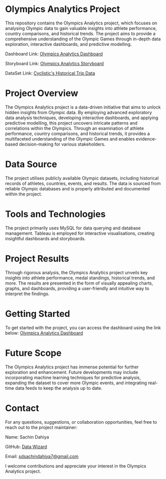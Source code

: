 # Olympics Analytics Project
This repository contains the Olympics Analytics project, which focuses on analysing Olympic data to gain valuable insights into athlete performance, country comparisons, and historical trends. The project aims to provide a comprehensive understanding of the Olympic Games through in-depth data exploration, interactive dashboards, and predictive modelling.

Dashboard Link: [Olympics Analytics Dashboard](https://public.tableau.com/app/profile/sachin.dahiya/viz/OlympicsAnalyticsDashboard/OlympicsAnalyticsDashboard)

Storyboard Link: [Olympics Analytics Storyboard](https://public.tableau.com/app/profile/sachin.dahiya/viz/OlympicsAnalyticsStory/OlympicsAnalyticsStory)

DataSet Link: [Cyclistic's Historical Trip Data](https://www.kaggle.com/datasets/heesoo37/120-years-of-olympic-history-athletes-and-results)

# Project Overview
The Olympics Analytics project is a data-driven initiative that aims to unlock hidden insights from Olympic data. By employing advanced exploratory data analysis techniques, developing interactive dashboards, and applying predictive modelling, this project uncovers intricate patterns and correlations within the Olympics. Through an examination of athlete performance, country comparisons, and historical trends, it provides a multifaceted understanding of the Olympic Games and enables evidence-based decision-making for various stakeholders.

# Data Source
The project utilises publicly available Olympic datasets, including historical records of athletes, countries, events, and results. The data is sourced from reliable Olympic databases and is properly attributed and documented within the project.

# Tools and Technologies
The project primarily uses MySQL for data querying and database management. Tableau is employed for interactive visualisations, creating insightful dashboards and storyboards.

# Project Results
Through rigorous analysis, the Olympics Analytics project unveils key insights into athlete performance, medal standings, historical trends, and more. The results are presented in the form of visually appealing charts, graphs, and dashboards, providing a user-friendly and intuitive way to interpret the findings.

# Getting Started
To get started with the project, you can access the dashboard using the link below: [Olympics Analytics Dashboard](https://public.tableau.com/app/profile/sachin.dahiya/viz/OlympicsAnalyticsDashboard/OlympicsAnalyticsDashboard)

# Future Scope
The Olympics Analytics project has immense potential for further exploration and enhancement. Future developments may include incorporating machine learning techniques for predictive analysis, expanding the dataset to cover more Olympic events, and integrating real-time data feeds to keep the analysis up to date.

# Contact
For any questions, suggestions, or collaboration opportunities, feel free to reach out to the project maintainer:

Name: Sachin Dahiya 

GitHub: [Data Wizard](https://github.com/SachinDahiya-DataWizard)

Email: sdsachindahiya7@gmail.com

I welcome contributions and appreciate your interest in the Olympics Analytics project.
